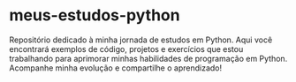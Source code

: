 # meus-estudos-python
Repositório dedicado à minha jornada de estudos em Python. Aqui você encontrará exemplos de código, projetos e exercícios que estou trabalhando para aprimorar minhas habilidades de programação em Python. Acompanhe minha evolução e compartilhe o aprendizado!

